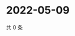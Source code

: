 # 2022-05-09

共 0 条

<!-- BEGIN WEIBO -->
<!-- 最后更新时间 Mon May 09 2022 16:21:11 GMT+0800 (China Standard Time) -->

<!-- END WEIBO -->
